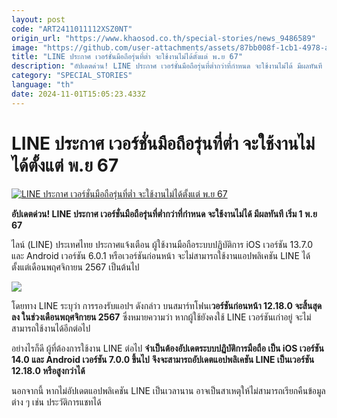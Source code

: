 ```yaml
---
layout: post
code: "ART2411011112XSZ0NT"
origin_url: "https://www.khaosod.co.th/special-stories/news_9486589"
image: "https://github.com/user-attachments/assets/87bb008f-1cb1-4978-abb6-7fd89bf90892"
title: "LINE ประกาศ เวอร์ชั่นมือถือรุ่นที่ต่ำ จะใช้งานไม่ได้ตั้งแต่ พ.ย 67"
description: "อัปเดตด่วน! LINE ประกาศ เวอร์ชั่นมือถือรุ่นที่ต่ำกว่าที่กำหนด จะใช้งานไม่ได้ มีผลทันที เริ่ม 1 พ.ย 67"
category: "SPECIAL_STORIES"
language: "th"
date: 2024-11-01T15:05:23.433Z
---
```


# LINE ประกาศ เวอร์ชั่นมือถือรุ่นที่ต่ำ จะใช้งานไม่ได้ตั้งแต่ พ.ย 67

[![LINE ประกาศ เวอร์ชั่นมือถือรุ่นที่ต่ำ จะใช้งานไม่ได้ตั้งแต่ พ.ย 67](https://www.khaosod.co.th/wpapp/uploads/2024/11/line01167-7.jpg "LINE ประกาศ เวอร์ชั่นมือถือรุ่นที่ต่ำ จะใช้งานไม่ได้ตั้งแต่ พ.ย 67")](https://www.khaosod.co.th/wpapp/uploads/2024/11/line01167-7.jpg)

**อัปเดตด่วน! LINE ประกาศ เวอร์ชั่นมือถือรุ่นที่ต่ำกว่าที่กำหนด จะใช้งานไม่ได้ มีผลทันที เริ่ม 1 พ.ย 67**

ไลน์ (LINE) ประเทศไทย ประกาศแจ้งเตือน ผู้ใช้งานมือถือระบบปฏิบัติการ iOS เวอร์ชัน 13.7.0 และ Android เวอร์ชัน 6.0.1 หรือเวอร์ชันก่อนหน้า จะไม่สามารถใช้งานแอปพลิเคชัน LINE ได้ ตั้งแต่เดือนพฤศจิกายน 2567 เป็นต้นไป

[![](https://www.khaosod.co.th/wpapp/uploads/2024/11/line01167-2.jpg)](https://www.khaosod.co.th/wpapp/uploads/2024/11/line01167-2.jpg)

โดยทาง LINE ระบุว่า การรองรับแอปฯ ดังกล่าว บนสมาร์ทโฟนเ**วอร์ชันก่อนหน้า 12.18.0 จะสิ้นสุดลง ในช่วงเดือนพฤศจิกายน 2567** ซึ่งหมายความว่า หากผู้ใช้ยังคงใช้ LINE เวอร์ชันเก่าอยู่ จะไม่สามารถใช้งานได้อีกต่อไป

อย่างไรก็ดี ผู้ที่ต้องการใช้งาน LINE ต่อไป **จำเป็นต้องอัปเดตระบบปฏิบัติการมือถือ เป็น iOS เวอร์ชัน 14.0 และ Android เวอร์ชัน 7.0.0 ขึ้นไป** **จึงจะสามารถอัปเดตแอปพลิเคชัน LINE เป็นเวอร์ชัน 12.18.0 หรือสูงกว่าได้**

นอกจากนี้ หากไม่อัปเดตแอปพลิเคชัน LINE เป็นเวลานาน อาจเป็นสาเหตุให้ไม่สามารถเรียกคืนข้อมูลต่าง ๆ เช่น ประวัติการแชทได้